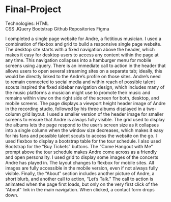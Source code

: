 # Final-Project

Technologies:
HTML</br>
CSS
JQuery
Bootstrap
Github Repositories
Figma


I completed a single page website for Andre, a fictitious musician. I used a combination of flexbox and grid to build a responsive single page website. 
The desktop site starts with a fixed navigation above the header, which makes it easy for desktop users to access any content within the page at any time. This navigation collapses into a hamburger menu for mobile screens using Jquery. There is an immediate call to action in the header that allows users to open several streaming sites on a separate tab; ideally, this would be directly linked to the Andre’s profile on those sites.
Andre’s need to remain connected to social media and within reach of possible talent scouts inspired the fixed sidebar navigation design, which includes many of the music platforms a musician might use to promote their music and remains within view on the right side of the screen for both, desktop, and mobile screens.
The page displays a viewport height header image of Andre in the recording studio, followed by his three albums displayed in a two-column grid layout. I used a smaller version of the header image for smaller screens to ensure that Andre is always fully visible. The grid used to display the albums lets the page respond to the user’s screen size as it collapses into a single column when the window size decreases, which makes it easy for his fans and possible talent scouts to access the website on the go.
I used flexbox to display a bootstrap table for the tour schedule. I also used Bootstrap for the “Buy Tickets” buttons. The “Come Hangout with Me” prompt above the tour schedule makes Andre come across as a friendly and open personality. I used grid to display some images of the concerts Andre has played in. The layout changes to flexbox for mobile sites. All images are fully accessible in the mobile version, even if not always fully visible.
Finally, the “About” section includes another picture of Andre, a short blurb, and another call to action, “Let’s Talk.” The call to action is animated when the page first loads, but only on the very first click of the “About” link in the main navigation. When clicked, a contact form drops down.
